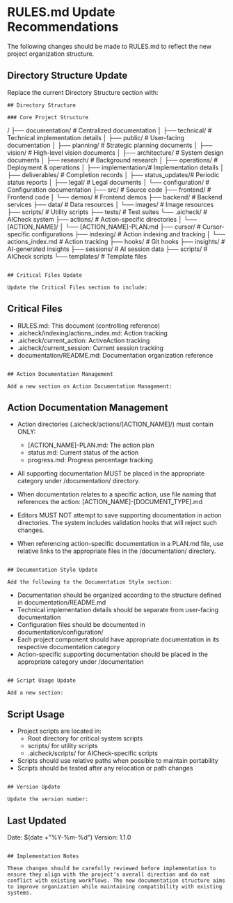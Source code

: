 # RULES.md Update Recommendations

The following changes should be made to RULES.md to reflect the new project organization structure.

## Directory Structure Update

Replace the current Directory Structure section with:

```
## Directory Structure

### Core Project Structure
```

/
├── documentation/     # Centralized documentation
│   ├── technical/     # Technical implementation details
│   ├── public/        # User-facing documentation
│   ├── planning/      # Strategic planning documents
│   ├── vision/        # High-level vision documents
│   ├── architecture/  # System design documents
│   ├── research/      # Background research
│   ├── operations/    # Deployment & operations
│   ├── implementation/# Implementation details
│   ├── deliverables/  # Completion records
│   ├── status_updates/# Periodic status reports
│   ├── legal/         # Legal documents
│   └── configuration/ # Configuration documentation
├── src/               # Source code
├── frontend/          # Frontend code
│   └── demos/         # Frontend demos
├── backend/           # Backend services
├── data/              # Data resources
│   └── images/        # Image resources
├── scripts/           # Utility scripts
├── tests/             # Test suites
└── .aicheck/          # AICheck system
    ├── actions/       # Action-specific directories
    │   └── [ACTION_NAME]/
    │       └── [ACTION_NAME]-PLAN.md
    ├── cursor/        # Cursor-specific configurations
    ├── indexing/      # Action indexing and tracking
    │   └── actions_index.md # Action tracking
    ├── hooks/         # Git hooks
    ├── insights/      # AI-generated insights
    ├── sessions/      # AI session data
    ├── scripts/       # AICheck scripts
    └── templates/     # Template files

```

## Critical Files Update

Update the Critical Files section to include:

```

## Critical Files

- RULES.md: This document (controlling reference)
- .aicheck/indexing/actions_index.md: Action tracking
- .aicheck/current_action: ActiveAction tracking
- .aicheck/current_session: Current session tracking
- documentation/README.md: Documentation organization reference

```

## Action Documentation Management

Add a new section on Action Documentation Management:

```

## Action Documentation Management

- Action directories (.aicheck/actions/[ACTION_NAME]/) must contain ONLY:
  - [ACTION_NAME]-PLAN.md: The action plan
  - status.md: Current status of the action
  - progress.md: Progress percentage tracking

- All supporting documentation MUST be placed in the appropriate category
  under /documentation/ directory.

- When documentation relates to a specific action, use file naming that references
  the action: [ACTION_NAME]-[DOCUMENT_TYPE].md

- Editors MUST NOT attempt to save supporting documentation in action directories.
  The system includes validation hooks that will reject such changes.

- When referencing action-specific documentation in a PLAN.md file, use relative
  links to the appropriate files in the /documentation/ directory.

```

## Documentation Style Update

Add the following to the Documentation Style section:

```

- Documentation should be organized according to the structure defined in documentation/README.md
- Technical implementation details should be separate from user-facing documentation
- Configuration files should be documented in documentation/configuration/
- Each project component should have appropriate documentation in its respective documentation category
- Action-specific supporting documentation should be placed in the appropriate category under /documentation

```

## Script Usage Update

Add a new section:

```

## Script Usage

- Project scripts are located in:
  - Root directory for critical system scripts
  - scripts/ for utility scripts
  - .aicheck/scripts/ for AICheck-specific scripts
- Scripts should use relative paths when possible to maintain portability
- Scripts should be tested after any relocation or path changes

```

## Version Update

Update the version number:

```

## Last Updated

Date: $(date +"%Y-%m-%d")
Version: 1.1.0

```

## Implementation Notes

These changes should be carefully reviewed before implementation to ensure they align with the project's overall direction and do not conflict with existing workflows. The new documentation structure aims to improve organization while maintaining compatibility with existing systems.
